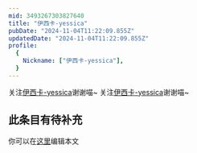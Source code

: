 ```yaml
---
mid: 3493267303827640
title: "伊西卡-yessica"
pubDate: "2024-11-04T11:22:09.855Z"
updatedDate: "2024-11-04T11:22:09.855Z"
profile:
  {
    Nickname: ["伊西卡-yessica"],
  }
---
```


关注[伊西卡-yessica](https://space.bilibili.com/3493267303827640)谢谢喵~ 关注[伊西卡-yessica](https://space.bilibili.com/3493267303827640)谢谢喵~

## 此条目有待补充
你可以在[这里](https://github.com/Yuhanawa/VTuber.ICU/edit/master/src/content/v/伊西卡-yessica/index.md)编辑本文
